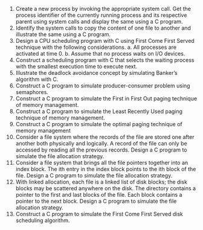 1. Create a new process by invoking the appropriate system call. Get the process identifier of the currently running process and its respective parent using system calls and display the same using a C program.
2. Identify the system calls to copy the content of one file to another and illustrate the same using a C program.
3. Design a CPU scheduling program with C using First Come First Served technique with the following considerations. 
a. All processes are activated at time 0. 
b. Assume that no process waits on I/O devices.
4. Construct a scheduling program with C that selects the waiting process with the smallest execution time to execute next.
5. Illustrate the deadlock avoidance concept by simulating Banker’s algorithm with C. 
6. Construct a C program to simulate producer-consumer problem using semaphores.  
7. Construct a C program to simulate the First in First Out paging technique of memory management.
8. Construct a C program to simulate the Least Recently Used paging technique of memory management.
9. Construct a C program to simulate the optimal paging technique of memory management  
10. Consider a file system where the records of the file are stored one after another both physically and logically. A record of the file can only be accessed by reading all the previous records.  Design a C program to simulate the file allocation strategy.
11. Consider a file system that brings all the file pointers together into an index block. The ith entry in the index block points to the ith block of the file. Design a C program to simulate the file allocation strategy.
12. With linked allocation, each file is a linked list of disk blocks; the disk blocks may be scattered anywhere on the disk. The directory contains a pointer to the first and last blocks of the file.  Each block contains a pointer to the next block. Design a C program to simulate the file allocation strategy.
13. Construct a C program to simulate the First Come First Served disk scheduling algorithm.  
